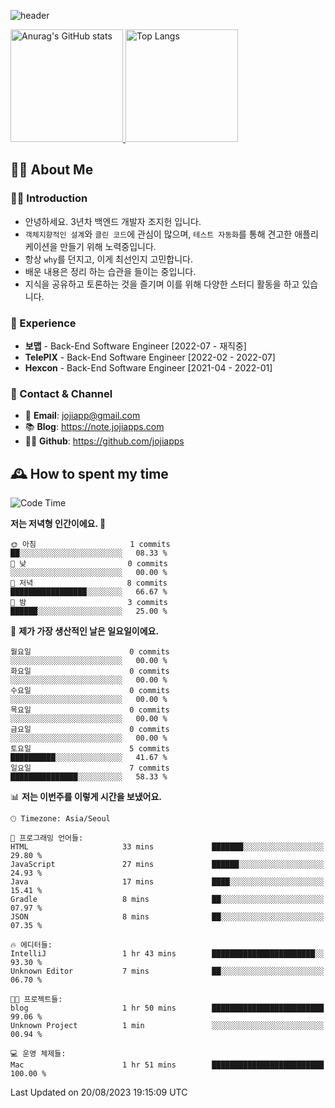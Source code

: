 ![header](https://capsule-render.vercel.app/api?type=transparent&fontColor=6b32af&height=200&text=Back-End%20Developer&fontSize=60)

<a href="#">
  <img height="180px" src="https://github-readme-stats.vercel.app/api?username=jojiapps&show_icons=true&theme=midnight-purple&locale=kr" alt="Anurag's GitHub stats"/>
</a>

<a href="#">
  <img height="180px" src="https://github-readme-stats.vercel.app/api/top-langs/?username=jojiapps&theme=midnight-purple&layout=compact&locale=kr" alt="Top Langs"/>
</a>

## 💁‍♂️ About Me

### 🙇‍♂️ Introduction

- 안녕하세요. 3년차 백엔드 개발자 조지헌 입니다.
- `객체지향적인 설계`와 `클린 코드`에 관심이 많으며, `테스트 자동화`를 통해 견고한 애플리케이션을 만들기 위해 노력중입니다.
- 항상 `why`를 던지고, 이게 최선인지 고민합니다.
- 배운 내용은 정리 하는 습관을 들이는 중입니다.
- 지식을 공유하고 토론하는 것을 즐기며 이를 위해 다양한 스터디 활동을 하고 있습니다.

### 💼 Experience

- **보맵** - Back-End Software Engineer [2022-07 - 재직중]
- **TelePIX** - Back-End Software Engineer [2022-02 - 2022-07]
- **Hexcon** - Back-End Software Engineer [2021-04 - 2022-01]

### 🤝 Contact & Channel

- 📧 **Email**: jojiapp@gmail.com
- 📚 **Blog**: https://note.jojiapps.com
- 👨‍💻 **Github**: https://github.com/jojiapps

## 🕰 How to spent my time
<!--START_SECTION:waka-->
![Code Time](http://img.shields.io/badge/Code%20Time-556%20hrs%2011%20mins-blue)

**저는 저녁형 인간이에요. 🦉** 

```text
🌞 아침                     1 commits           ██░░░░░░░░░░░░░░░░░░░░░░░   08.33 % 
🌆 낮　                     0 commits           ░░░░░░░░░░░░░░░░░░░░░░░░░   00.00 % 
🌃 저녁                     8 commits           █████████████████░░░░░░░░   66.67 % 
🌙 밤　                     3 commits           ██████░░░░░░░░░░░░░░░░░░░   25.00 % 
```
📅 **제가 가장 생산적인 날은 일요일이에요.** 

```text
월요일                      0 commits           ░░░░░░░░░░░░░░░░░░░░░░░░░   00.00 % 
화요일                      0 commits           ░░░░░░░░░░░░░░░░░░░░░░░░░   00.00 % 
수요일                      0 commits           ░░░░░░░░░░░░░░░░░░░░░░░░░   00.00 % 
목요일                      0 commits           ░░░░░░░░░░░░░░░░░░░░░░░░░   00.00 % 
금요일                      0 commits           ░░░░░░░░░░░░░░░░░░░░░░░░░   00.00 % 
토요일                      5 commits           ██████████░░░░░░░░░░░░░░░   41.67 % 
일요일                      7 commits           ███████████████░░░░░░░░░░   58.33 % 
```


📊 **저는 이번주를 이렇게 시간을 보냈어요.** 

```text
🕑︎ Timezone: Asia/Seoul

💬 프로그래밍 언어들: 
HTML                     33 mins             ███████░░░░░░░░░░░░░░░░░░   29.80 % 
JavaScript               27 mins             ██████░░░░░░░░░░░░░░░░░░░   24.93 % 
Java                     17 mins             ████░░░░░░░░░░░░░░░░░░░░░   15.41 % 
Gradle                   8 mins              ██░░░░░░░░░░░░░░░░░░░░░░░   07.97 % 
JSON                     8 mins              ██░░░░░░░░░░░░░░░░░░░░░░░   07.35 % 

🔥 에디터들: 
IntelliJ                 1 hr 43 mins        ███████████████████████░░   93.30 % 
Unknown Editor           7 mins              ██░░░░░░░░░░░░░░░░░░░░░░░   06.70 % 

🐱‍💻 프로젝트들: 
blog                     1 hr 50 mins        █████████████████████████   99.06 % 
Unknown Project          1 min               ░░░░░░░░░░░░░░░░░░░░░░░░░   00.94 % 

💻 운영 체제들: 
Mac                      1 hr 51 mins        █████████████████████████   100.00 % 
```


 Last Updated on 20/08/2023 19:15:09 UTC
<!--END_SECTION:waka-->
